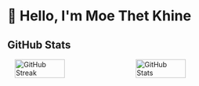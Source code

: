 
# 👋 Hello, I'm Moe Thet Khine
## GitHub Stats

<div style="display: flex; flex-direction: row; justify-content: center; align-items: center; max-width: 1200px; margin: 0 auto; gap: 20px;">
    <img src="https://streak-stats.demolab.com?user=MoeThetKhine&theme=tokyonight&date_format=j%20M%5B%20Y%5D&start_date=2024-11-01&card_width=450&cache_seconds=60" alt="GitHub Streak" style="width: 45%;"/>
    <img src="https://github-readme-stats.vercel.app/api?username=MoeThetKhine&show_icons=true&count_private=true&hide=contribs&theme=tokyonight&icon_color=ff7f50&card_width=450" alt="GitHub Stats" style="width: 45%;"/>
</div> 

